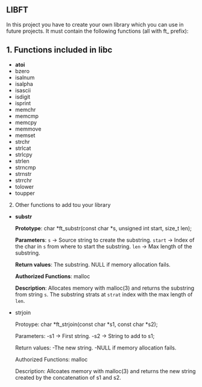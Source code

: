 ## LIBFT

In this project you have to create your own library which you can use in future projects.
It must contain the following functions (all with ft_ prefix):

## 1. Functions included in libc
- **atoi**					
- bzero
- isalnum				
- isalpha
- isascii				
- isdigit
- isprint				
- memchr
- memcmp				
- memcpy
- memmove				
- memset
- strchr				
- strlcat
- strlcpy				
- strlen
- strncmp				
- strnstr
- strrchr				
- tolower
- toupper


2. Other functions to add tou your library
* **substr**

	**Prototype**:	char *ft_substr(const char *s, unsigned int start, size_t len);

	**Parameters**:	`s` -> Source string to create the substring.
			`start` -> Index of the char in `s` from where to start the substring.
			`len` -> Max length of the substring.

	**Return values**:	The substring.
			NULL if memory allocation fails.

	**Authorized 
	Functions**:	malloc

	**Description**:	Allocates memory with malloc(3) and returns the substring from string `s`.
			The substring strats at `strat` index with the max length of `len`.




* strjoin


	Protoype:	char *ft_strjoin(const char *s1, const char *s2);

	Parameters:
  -s1 -> First string.
  -s2 -> String to add to s1;

	Return values:	-The new string.
			-NULL if memory allocation fails.

	Authorized
	Functions:	malloc

	Description:	Allcoates memory with malloc(3) and returns the new string created by the
			concatenation of s1 and s2.
